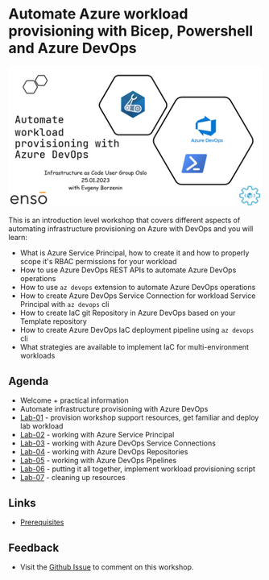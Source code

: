 # Automate Azure workload provisioning with Bicep, Powershell and Azure DevOps

![logo](images/logo.jpg)

This is an introduction level workshop that covers different aspects of automating infrastructure provisioning on Azure with DevOps and you will learn:

* What is Azure Service Principal, how to create it and how to properly scope it's RBAC permissions for your workload
* How to use Azure DevOps REST APIs to automate Azure DevOps operations
* How to use `az devops` extension to automate Azure DevOps operations 
* How to create Azure DevOps Service Connection for workload Service Principal with `az devops` cli
* How to create IaC git Repository in Azure DevOps based on your Template repository
* How to create Azure DevOps IaC deployment pipeline using `az devops` cli
* What strategies are available to implement IaC for multi-environment workloads


## Agenda
 
 * Welcome + practical information
 * Automate infrastructure provisioning with Azure DevOps
 * [Lab-01](labs/lab-01/readme.md) - provision workshop support resources, get familiar and deploy lab workload
 * [Lab-02](labs/lab-02/readme.md) - working with Azure Service Principal
 * [Lab-03](labs/lab-03/readme.md) - working with Azure DevOps Service Connections
 * [Lab-04](labs/lab-04/readme.md) - working with Azure DevOps Repositories
 * [Lab-05](labs/lab-05/readme.md) - working with Azure DevOps Pipelines
 * [Lab-06](labs/lab-06/readme.md) - putting it all together, implement workload provisioning script
 * [Lab-07](labs/lab-07/readme.md) - cleaning up resources

 
## Links

* [Prerequisites](prerequisites.md)


## Feedback

* Visit the [Github Issue](https://github.com/evgenyb/iac-workshops/issues/1) to comment on this workshop. 
